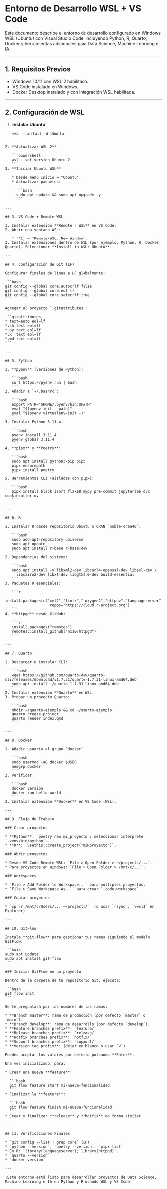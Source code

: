 # Entorno de Desarrollo WSL + VS Code

Este documento describe el entorno de desarrollo configurado en Windows WSL (Ubuntu) con Visual Studio Code, incluyendo Python, R, Quarto, Docker y herramientas adicionales para Data Science, Machine Learning e IA.

---

## 1. Requisitos Previos

- Windows 10/11 con WSL 2 habilitado.
- VS Code instalado en Windows.
- Docker Desktop instalado y con integración WSL habilitada.

---

## 2. Configuración de WSL

1. **Instalar Ubuntu**
   ```powershell
   wsl --install -d Ubuntu
````

2. **Actualizar WSL 2**

   ```powershell
   wsl --set-version Ubuntu 2
   ```
3. **Iniciar Ubuntu WSL**

   * Desde menú Inicio → "Ubuntu".
   * Actualizar paquetes:

     ```bash
     sudo apt update && sudo apt upgrade -y
     ```

---

## 3. VS Code + Remote-WSL

1. Instalar extensión **Remote - WSL** en VS Code.
2. Abrir una ventana WSL:

   * `F1` → *Remote-WSL: New Window*.
3. Instalar extensiones dentro de WSL (por ejemplo, Python, R, Docker, Quarto). Seleccionar **Install in WSL: Ubuntu**.

---

## 4. Configuración de Git (LF)

Configurar finales de línea a LF globalmente:

```bash
git config --global core.autocrlf false
git config --global core.eol lf
git config --global core.safecrlf true
```

Agregar al proyecto `.gitattributes`:

```gitattributes
* text=auto eol=lf
*.sh text eol=lf
*.py text eol=lf
*.R  text eol=lf
*.md text eol=lf
```

---

## 5. Python

1. **pyenv** (versiones de Python):

   ```bash
   curl https://pyenv.run | bash
   ```
2. Añadir a `~/.bashrc`:

   ```bash
   export PATH="$HOME/.pyenv/bin:$PATH"
   eval "$(pyenv init --path)"
   eval "$(pyenv virtualenv-init -)"
   ```
3. Instalar Python 3.11.4:

   ```bash
   pyenv install 3.11.4
   pyenv global 3.11.4
   ```
4. **pipx** y **Poetry**:

   ```bash
   sudo apt install python3-pip pipx
   pipx ensurepath
   pipx install poetry
   ```
5. Herramientas CLI (aisladas con pipx):

   ```bash
   pipx install black isort flake8 mypy pre-commit jupyterlab dvc cookiecutter uv
   ```

---

## 6. R

1. Instalar R desde repositorio Ubuntu o CRAN `noble-cran40`:

   ```bash
   sudo add-apt-repository universe
   sudo apt update
   sudo apt install r-base r-base-dev
   ```
2. Dependencias del sistema:

   ```bash
   sudo apt install -y libxml2-dev libcurl4-openssl-dev libssl-dev \
     libcairo2-dev libxt-dev libgtk2.0-dev build-essential
   ```
3. Paquetes R esenciales:

   ```r
   install.packages(c("xml2","lintr","roxygen2","httpuv","languageserver"),
                    repos="https://cloud.r-project.org")
   ```
4. **httpgd** desde GitHub:

   ```r
   install.packages("remotes")
   remotes::install_github("nx10/httpgd")
   ```

---

## 7. Quarto

1. Descargar e instalar CLI:

   ```bash
   wget https://github.com/quarto-dev/quarto-cli/releases/download/v1.7.31/quarto-1.7.31-linux-amd64.deb
   sudo apt install ./quarto-1.7.31-linux-amd64.deb
   ```
2. Instalar extensión **Quarto** en WSL.
3. Probar un proyecto Quarto:

   ```bash
   mkdir ~/quarto-ejemplo && cd ~/quarto-ejemplo
   quarto create-project .
   quarto render index.qmd
   ```

---

## 8. Docker

1. Añadir usuario al grupo `docker`:

   ```bash
   sudo usermod -aG docker $USER
   newgrp docker
   ```
2. Verificar:

   ```bash
   docker version
   docker run hello-world
   ```
3. Instalar extensión **Docker** en VS Code (WSL).

---

## 9. Flujo de Trabajo

### Crear proyectos

* **Python**: `poetry new mi_proyecto`; seleccionar intérprete `.venv/bin/python`.
* **R**: `usethis::create_project("miRproyecto")`.

### Abrir proyectos

* Desde VS Code Remote-WSL: `File > Open Folder > ~/projects/...`.
* Para proyectos en Windows: `File > Open Folder > /mnt/c/...`.

### Workspaces

* `File > Add Folder to Workspace...` para múltiples proyectos.
* `File > Save Workspace As...` para crear `.code-workspace`.

### Copiar proyectos

* `cp -r /mnt/c/Users/... ~/projects/`  (o usar `rsync`, `\wsl$` en Explorer)

---

## 10. GitFlow

Instala **git-flow** para gestionar tus ramas siguiendo el modelo GitFlow:

```bash
sudo apt update
sudo apt install git-flow
```

### Iniciar GitFlow en un proyecto

Dentro de la carpeta de tu repositorio Git, ejecuta:

```bash
git flow init
```

Se te preguntará por los nombres de las ramas:

* **Branch master**: rama de producción (por defecto `master` o `main`).
* **Branch develop**: rama de desarrollo (por defecto `develop`).
* **Feature branches prefix**: `feature/`
* **Release branches prefix**: `release/`
* **Hotfix branches prefix**: `hotfix/`
* **Support branches prefix**: `support/`
* **Version tag prefix**: (dejar en blanco o usar `v`)

Puedes aceptar los valores por defecto pulsando **Enter**.

Una vez inicializado, para:

* Crear una nueva **feature**:

  ```bash
  git flow feature start mi-nueva-funcionalidad
  ```
* Finalizar la **feature**:

  ```bash
  git flow feature finish mi-nueva-funcionalidad
  ```
* Crear y finalizar **release** y **hotfix** de forma similar.

---

## 11. Verificaciones Finales

* `git config --list | grep core` (LF)
* `python --version`, `poetry --version`, `pipx list`
* En R: `library(languageserver); library(httpgd)`.
* `quarto --version`
* `docker version`

---

¡Este entorno está listo para desarrollar proyectos de Data Science, Machine Learning e IA en Python y R usando WSL y VS Code!


